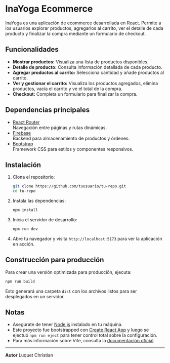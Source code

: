 # InaYoga Ecommerce

InaYoga es una aplicación de ecommerce desarrollada en React. Permite a los usuarios explorar productos, agregarlos al carrito, ver el detalle de cada producto y finalizar la compra mediante un formulario de checkout.

## Funcionalidades

- **Mostrar productos:** Visualiza una lista de productos disponibles.
- **Detalle de producto:** Consulta información detallada de cada producto.
- **Agregar productos al carrito:** Selecciona cantidad y añade productos al carrito.
- **Ver y gestionar el carrito:** Visualiza los productos agregados, elimina productos, vacía el carrito y ve el total de la compra.
- **Checkout:** Completa un formulario para finalizar la compra.

## Dependencias principales

- [React Router](https://reactrouter.com/en/main)  
  Navegación entre páginas y rutas dinámicas.
- [Firebase](https://firebase.google.com/docs)  
  Backend para almacenamiento de productos y órdenes.
- [Bootstrap](https://getbootstrap.com/docs/5.3/getting-started/introduction/)  
  Framework CSS para estilos y componentes responsivos.

## Instalación

1. Clona el repositorio:
   ```bash
   git clone https://github.com/tuusuario/tu-repo.git
   cd tu-repo
   ```
2. Instala las dependencias:
   ```bash
   npm install
   ```
3. Inicia el servidor de desarrollo:
   ```bash
   npm run dev
   ```
4. Abre tu navegador y visita `http://localhost:5173` para ver la aplicación en acción.

## Construcción para producción

Para crear una versión optimizada para producción, ejecuta:

```bash
npm run build
```

Esto generará una carpeta `dist` con los archivos listos para ser desplegados en un servidor.

## Notas

- Asegúrate de tener [Node.js](https://nodejs.org/) instalado en tu máquina.
- Este proyecto fue bootstrapped con [Create React App](https://github.com/facebook/create-react-app) y luego se ejectuó `npm run eject` para tener control total sobre la configuración.
- Para más información sobre Vite, consulta la [documentación oficial](https://vitejs.dev/guide/).


---

**Autor**
Luquet Christian
